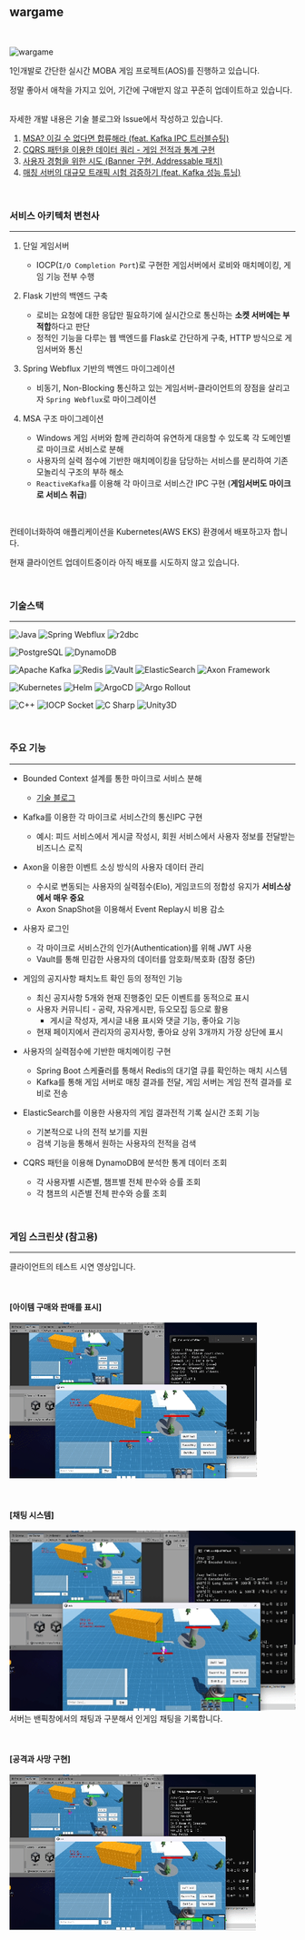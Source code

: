 ## wargame

<br>

![wargame](https://github.com/player-attachments/assets/9f5927d3-b92d-46a9-bc35-9911b53cdb7b)

1인개발로 간단한 실시간 MOBA 게임 프로젝트(AOS)를 진행하고 있습니다.

정말 좋아서 애착을 가지고 있어, 기간에 구애받지 않고 꾸준히 업데이트하고 있습니다. 

<br>
자세한 개발 내용은 기술 블로그와 Issue에서 작성하고 있습니다.
<ol>
    <li><a href="https://downfa11.tistory.com/60">MSA? 이길 수 없다면 합류해라 (feat. Kafka IPC 트러블슈팅)</a></li>
    <li><a href="https://downfa11.tistory.com/61">CQRS 패턴을 이용한 데이터 쿼리 - 게임 전적과 통계 구현</a></li>
    <li><a href="https://downfa11.tistory.com/63">사용자 경험을 위한 시도 (Banner 구현, Addressable 패치)</a></li>
    <li><a href="https://downfa11.tistory.com/64">매칭 서버의 대규모 트래픽 시험 검증하기 (feat. Kafka 성능 튜닝)</a></li>
</ol>

<br>

### 서비스 아키텍처 변천사
---
1. 단일 게임서버
   - IOCP(`I/O Completion Port`)로 구현한 게임서버에서 로비와 매치메이킹, 게임 기능 전부 수행


2. Flask 기반의 백엔드 구축
   - 로비는 요청에 대한 응답만 필요하기에 실시간으로 통신하는 **소켓 서버에는 부적합**하다고 판단
   - 정적인 기능을 다루는 웹 백엔드를 Flask로 간단하게 구축, HTTP 방식으로 게임서버와 통신


3. Spring Webflux 기반의 백엔드 마이그레이션
   - 비동기, Non-Blocking 통신하고 있는 게임서버-클라이언트의 장점을 살리고자 `Spring Webflux`로 마이그레이션


4. MSA 구조 마이그레이션
   - Windows 게임 서버와 함께 관리하여 유연하게 대응할 수 있도록 각 도메인별로 마이크로 서비스로 분해
   - 사용자의 실력 점수에 기반한 매치메이킹을 담당하는 서비스를 분리하여 기존 모놀리식 구조의 부하 해소
   - `ReactiveKafka`를 이용해 각 마이크로 서비스간 IPC 구현 (**게임서버도 마이크로 서비스 취급**)

<br>

컨테이너화하여 애플리케이션을 Kubernetes(AWS EKS) 환경에서 배포하고자 합니다. 

현재 클라이언트 업데이트중이라 아직 배포를 시도하지 않고 있습니다.

<br>

### 기술스택

---
![Java](https://img.shields.io/badge/Java-007396)
![Spring Webflux](https://img.shields.io/badge/Spring%20Webflux-6DB33F?style=flat-square&logo=spring&logoColor=white)
![r2dbc](https://img.shields.io/badge/r2dbc-6DB33F?style=flat-square&logo=spring&logoColor=white)

![PostgreSQL](https://img.shields.io/badge/PostgreSQL-4169E1?style=flat-square&logo=postgresql&logoColor=white)
![DynamoDB](https://img.shields.io/badge/DynamoDB-4053D6?style=flat-square&logo=amazon-dynamodb&logoColor=white)

![Apache Kafka](https://img.shields.io/badge/Apache%20Kafka-231F28?style=flat-square&logo=apache-kafka&logoColor=white)
![Redis](https://img.shields.io/badge/Redis-DC382D?style=flat-square&logo=redis&logoColor=white)
![Vault](https://img.shields.io/badge/Vault-0E3C8C?style=flat-square&logo=hashicorp&logoColor=white)
![ElasticSearch](https://img.shields.io/badge/ElasticSearch-005571?style=flat-square&logo=elasticsearch&logoColor=white)
![Axon Framework](https://img.shields.io/badge/Axon%20Framework-4B0082?style=flat-square&logo=axon&logoColor=white)

![Kubernetes](https://img.shields.io/badge/Kubernetes-326CE5?style=flat-square&logo=kubernetes&logoColor=white)
![Helm](https://img.shields.io/badge/Helm-0F1689?style=flat-square&logo=helm&logoColor=white)
![ArgoCD](https://img.shields.io/badge/ArgoCD-0E3C8C?style=flat-square&logo=argocd&logoColor=white)
![Argo Rollout](https://img.shields.io/badge/Argo%20Rollout-0E3C8C?style=flat-square&logo=argo%20rollout&logoColor=white)

![C++](https://img.shields.io/badge/C++-00599C?style=flat-square&logo=C%2B%2B&logoColor=white)
![IOCP Socket](https://img.shields.io/badge/IOCP%20Socket-000000?style=flat-square&logo=socket&logoColor=white)
![C Sharp](https://img.shields.io/badge/C%20Sharp-68217A?style=flat-square&logo=csharp&logoColor=white)
![Unity3D](https://img.shields.io/badge/Unity3d-000000?style=flat-square&logo=unity&logoColor=white)

<br>

### 주요 기능 

---

- Bounded Context 설계를 통한 마이크로 서비스 분해
  - [기술 블로그](https://downfa11.tistory.com/58)


- Kafka를 이용한 각 마이크로 서비스간의 통신IPC 구현
  - 예시: 피드 서비스에서 게시글 작성시, 회원 서비스에서 사용자 정보를 전달받는 비즈니스 로직


- Axon을 이용한 이벤트 소싱 방식의 사용자 데이터 관리
  - 수시로 변동되는 사용자의 실력점수(Elo), 게임코드의 정합성 유지가 **서비스상에서 매우 중요** 
  - Axon SnapShot을 이용해서 Event Replay시 비용 감소


- 사용자 로그인
  - 각 마이크로 서비스간의 인가(Authentication)를 위해 JWT 사용
  - Vault를 통해 민감한 사용자의 데이터를 암호화/복호화 (잠정 중단)

  
- 게임의 공지사항 패치노트 확인 등의 정적인 기능
  - 최신 공지사항 5개와 현재 진행중인 모든 이벤트를 동적으로 표시
  - 사용자 커뮤니티 - 공략, 자유게시판, 듀오모집 등으로 활용
    - 게시글 작성자, 게시글 내용 표시와 댓글 기능, 좋아요 기능
  - 현재 페이지에서 관리자의 공지사항, 좋아요 상위 3개까지 가장 상단에 표시


- 사용자의 실력점수에 기반한 매치메이킹 구현
  - Spring Boot 스케쥴러를 통해서 Redis의 대기열 큐를 확인하는 매치 시스템
  - Kafka를 통해 게임 서버로 매칭 결과를 전달, 게임 서버는 게임 전적 결과를 로비로 전송


- ElasticSearch를 이용한 사용자의 게임 결과전적 기록 실시간 조회 기능
  - 기본적으로 나의 전적 보기를 지원
  - 검색 기능을 통해서 원하는 사용자의 전적을 검색


- CQRS 패턴을 이용해 DynamoDB에 분석한 통계 데이터 조회
  - 각 사용자별 시즌별, 챔프별 전체 판수와 승률 조회
  - 각 챔프의 시즌별 전체 판수와 승률 조회

<br>

  
### 게임 스크린샷 (참고용)

---
클라이언트의 테스트 시연 영상입니다.

<br>

#### [아이템 구매와 판매를 표시]
![attack.gif](readme/attack.gif)

<br>

#### [채팅 시스템]  
![chat.gif](readme/chat.gif)  
서버는 밴픽창에서의 채팅과 구분해서 인게임 채팅을 기록합니다. 

<br>

#### [공격과 사망 구현]  
![die.gif](readme/die.gif)

<br>
